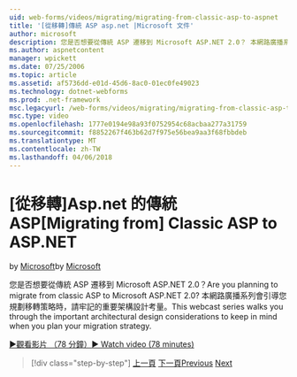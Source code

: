 ```yaml
---
uid: web-forms/videos/migrating/migrating-from-classic-asp-to-aspnet
title: '[從移轉]傳統 ASP asp.net |Microsoft 文件'
author: microsoft
description: 您是否想要從傳統 ASP 遷移到 Microsoft ASP.NET 2.0？ 本網路廣播系列會引導您重要的架構設計考量...
ms.author: aspnetcontent
manager: wpickett
ms.date: 07/25/2006
ms.topic: article
ms.assetid: af5736dd-e01d-45d6-8ac0-01ec0fe49023
ms.technology: dotnet-webforms
ms.prod: .net-framework
msc.legacyurl: /web-forms/videos/migrating/migrating-from-classic-asp-to-aspnet
msc.type: video
ms.openlocfilehash: 1777e0194e98a93f0752954c68acbaa277a31759
ms.sourcegitcommit: f8852267f463b62d7f975e56bea9aa3f68fbbdeb
ms.translationtype: MT
ms.contentlocale: zh-TW
ms.lasthandoff: 04/06/2018
---
```

<a name="migrating-from-classic-asp-to-aspnet"></a><span data-ttu-id="8a388-104">[從移轉]Asp.net 的傳統 ASP</span><span class="sxs-lookup"><span data-stu-id="8a388-104">[Migrating from] Classic ASP to ASP.NET</span></span>
====================
<span data-ttu-id="8a388-105">by [Microsoft](https://github.com/microsoft)</span><span class="sxs-lookup"><span data-stu-id="8a388-105">by [Microsoft](https://github.com/microsoft)</span></span>

<span data-ttu-id="8a388-106">您是否想要從傳統 ASP 遷移到 Microsoft ASP.NET 2.0？</span><span class="sxs-lookup"><span data-stu-id="8a388-106">Are you planning to migrate from classic ASP to Microsoft ASP.NET 2.0?</span></span> <span data-ttu-id="8a388-107">本網路廣播系列會引導您規劃移轉策略時，請牢記的重要架構設計考量。</span><span class="sxs-lookup"><span data-stu-id="8a388-107">This webcast series walks you through the important architectural design considerations to keep in mind when you plan your migration strategy.</span></span>

[<span data-ttu-id="8a388-108">&#9654;觀看影片 （78 分鐘）</span><span class="sxs-lookup"><span data-stu-id="8a388-108">&#9654; Watch video (78 minutes)</span></span>](https://channel9.msdn.com/Blogs/ASP-NET-Site-Videos/migrating-from-classic-asp-to-aspnet)

> [!div class="step-by-step"]
> <span data-ttu-id="8a388-109">[上一頁](intro-to-aspnet-20-user-interface-elements.md)
> [下一頁](intro-to-aspnet-for-jsp-developers-welcome-to-aspnet-20.md)</span><span class="sxs-lookup"><span data-stu-id="8a388-109">[Previous](intro-to-aspnet-20-user-interface-elements.md)
[Next](intro-to-aspnet-for-jsp-developers-welcome-to-aspnet-20.md)</span></span>
